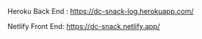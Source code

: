 Heroku Back End :
https://dc-snack-log.herokuapp.com/ 

Netlify Front End:
https://dc-snack.netlify.app/

